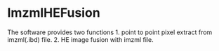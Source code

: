 # ImzmlHEFusion
The software provides two functions 1. point to point pixel extract from imzml(.ibd) file.  2. HE image fusion with imzml file.
